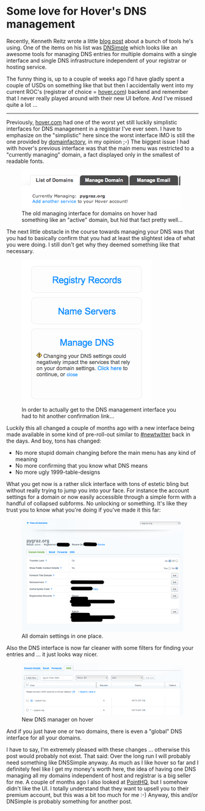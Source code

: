 # Some love for Hover's DNS management

Recently, Kenneth Reitz wrote a little [blog post][5] about a bunch of tools he's
using. One of the items on his list was [DNSimple][4] which looks like an awesome
tools for managing DNS entries for multiple domains with a single interface
and single DNS infrastructure independent of your registrar or hosting
service. 

The funny thing is, up to a couple of weeks ago I'd have gladly spent a couple
of USDs on something like that but then I accidentally went into my current
ROC's (registrar of choice = [hover.com][2]) backend and remember that I never really
played around with their new UI before. And I've missed quite a lot ...

------------------------------------------

Previously, [hover.com][2] had one of the worst yet still luckily simplistic
interfaces for DNS management in a registrar I've ever seen. I have to
emphasize on the "simplistic" here since the worst interface IMO is still the
one provided by [domainfactory][1], in my opinion ;-) The biggest issue I had with
hover's previous interface was that the main menu was restricted to a
"currently managing" domain, a fact displayed only in the smallest of readable
fonts.

<figure>
<img src="oldhover-managing.png" alt="" />
<figcaption>The old managing interface for domains on hover had something like
an "active" domain, but hid that fact pretty well...</figcaption>
</figure>

The next little obstacle in the course towards managing your DNS was that you
had to basically confirm that you had at least the slightest idea of what you
were doing. I still don't get why they deemed something like that necessary.

<figure>
<img src="oldhover-overview.png" alt="" />
<figcaption>In order to actually get to the DNS management interface you had
to hit another confirmation link...</figcaption>
</figure>

Luckily this all changed a couple of months ago with a new interface being
made available in some kind of pre-roll-out similar to [#newtwitter][3] back in the
days. And boy, tons has changed:

* No more stupid domain changing before the main menu has any kind of meaning
* No more confirming that you know what DNS means
* No more ugly 1999-table-designs

What you get now is a rather slick interface with tons of estetic bling but
without really trying to jump you into your face. For instance the account
settings for a domain or now easily accessible through a simple form with a
handful of collapsed subforms. No unlocking or something. It's like they trust
you to know what you're doing if you've made it this far:

<figure>
<img src="hover-manage.png" alt="" />
<figcaption>All domain settings in one place.</figcaption>
</figure>

Also the DNS interface is now far cleaner with some filters for finding your
entries and ... it just looks way nicer.

<figure>
<img src="hover-dns.png" alt="" />
<figcaption>New DNS manager on hover</figcaption>
</figure>

And if you just have one or two domains, there is even a "global" DNS
interface for all your domains.

I have to say, I'm extremely pleased with these changes ... otherwise this
post would probably not exist. That said: Over the long run I will probably
need something like DNSSimple anyway. As much as I like hover so far and I
definitely feel like I get my money's worth here, the idea of having one DNS
managing all my domains independent of host and registrar is a big seller for
me. A couple of months ago I also looked at [PointHQ][6], but I somehow didn't
like the UI. I totally understand that they want to upsell you to their
premium account, but this was a bit too much for me :-) Anyway, this and/or
DNSimple is probably something for another post.

[1]: http://df.eu
[2]: http://hover.com
[3]: http://twitter.com/newtwitter
[4]: https://dnsimple.com/
[5]: http://kennethreitz.com/i-use-this.html
[6]: https://pointhq.com/
